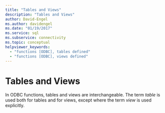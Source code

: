 ```yaml
---
title: "Tables and Views"
description: "Tables and Views"
author: David-Engel
ms.author: davidengel
ms.date: "01/19/2017"
ms.service: sql
ms.subservice: connectivity
ms.topic: conceptual
helpviewer_keywords:
  - "functions [ODBC], tables defined"
  - "functions [ODBC], views defined"
---
```

# Tables and Views
In ODBC functions, tables and views are interchangeable. The term *table* is used both for tables and for views, except where the term *view* is used explicitly.
